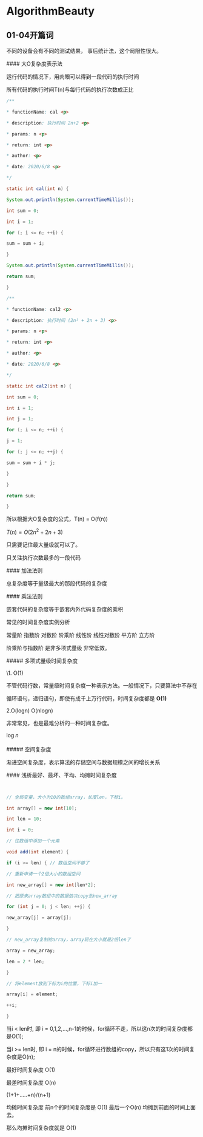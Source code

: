 # AlgorithmBeauty

## 01-04开篇词

不同的设备会有不同的测试结果， 事后统计法，这个局限性很大。

\#### 大O复杂度表示法

运行代码的情况下，用肉眼可以得到一段代码的执行时间

所有代码的执行时间T(n)与每行代码的执行次数成正比

```java
/**

* functionName: cal <p>

* description: 执行时间 2n+2 <p>

* params: n <p>

* return: int <p>

* author: <p>

* date: 2020/6/8 <p>

*/

static int cal(int n) {

System.out.println(System.currentTimeMillis());

int sum = 0;

int i = 1;

for (; i <= n; ++i) {

sum = sum + i;

}

System.out.println(System.currentTimeMillis());

return sum;

}

/**

* functionName: cal2 <p>

* description: 执行时间 (2n² + 2n + 3) <p>

* params: n <p>

* return: int <p>

* author: <p>

* date: 2020/6/8 <p>

*/

static int cal2(int n) {

int sum = 0;

int i = 1;

int j = 1;

for (; i <= n; ++i) {

j = 1;

for (; j <= n; ++j) {

sum = sum + i * j;

}

}

return sum;

}

```



所以根据大O复杂度的公式，T(n) = O(f(n))

$T(n) = O(2n^2 + 2n + 3)$

只需要记住最大量级就可以了。

只关注执行次数最多的一段代码

\#### 加法法则

总复杂度等于量级最大的那段代码的复杂度

\#### 乘法法则

嵌套代码的复杂度等于嵌套内外代码复杂度的乘积

常见的时间复杂度实例分析

常量阶 指数阶 对数阶 阶乘阶 线性阶 线性对数阶 平方阶 立方阶

阶乘阶与指数阶 是非多项式量级 非常低效。

\##### 多项式量级时间复杂度

\1. O(1)

不管代码行数，常量级时间复杂度一种表示方法。一般情况下，只要算法中不存在

循环语句，递归语句，即使有成千上万行代码，时间复杂度都是 **O(1)**

2.O(logn) O(nlogn)

非常常见，也是最难分析的一种时间复杂度。

$\log_\ n$

\##### 空间复杂度

渐进空间复杂度，表示算法的存储空间与数据规模之间的增长关系

\#### 浅析最好、最坏、平均、均摊时间复杂度

```java


// 全局变量，大小为10的数组array，长度len，下标i。

int array[] = new int[10];

int len = 10;

int i = 0;

// 往数组中添加一个元素

void add(int element) {

if (i >= len) { // 数组空间不够了

// 重新申请一个2倍大小的数组空间

int new_array[] = new int[len*2];

// 把原来array数组中的数据依次copy到new_array

for (int j = 0; j < len; ++j) {

new_array[j] = array[j];

}

// new_array复制给array，array现在大小就是2倍len了

array = new_array;

len = 2 * len;

}

// 将element放到下标为i的位置，下标i加一

array[i] = element;

++i;

}

```



当i < len时, 即 i = 0,1,2,...,n-1的时候，for循环不走，所以这n次的时间复杂度都是O(1);

当i >= len时, 即 i = n的时候，for循环进行数组的copy，所以只有这1次的时间复杂度是O(n);

最好时间复杂度 O(1)

最差时间复杂度 O(n)

(1+1+.....+n)/(n+1)

均摊时间复杂度 前n个的时间复杂度是 O(1) 最后一个O(n) 均摊到前面的时间上面去。

那么均摊时间复杂度就是 O(1)